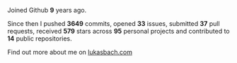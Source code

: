 Joined Github **9** years ago.

Since then I pushed **3649** commits, opened **33** issues, submitted **37** pull requests, received **579** stars across **95** personal projects and contributed to **14** public repositories.

Find out more about me on [lukasbach.com](https://lukasbach.com)
